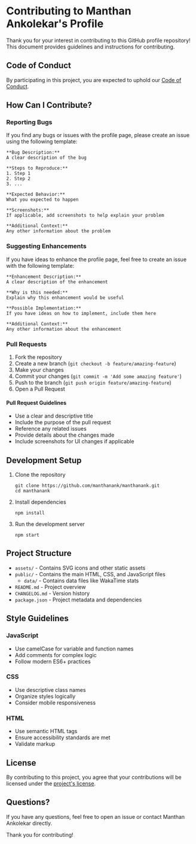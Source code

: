 # Contributing to Manthan Ankolekar's Profile

Thank you for your interest in contributing to this GitHub profile repository! This document provides guidelines and instructions for contributing.

## Code of Conduct

By participating in this project, you are expected to uphold our [Code of Conduct](CODE_OF_CONDUCT.md).

## How Can I Contribute?

### Reporting Bugs

If you find any bugs or issues with the profile page, please create an issue using the following template:

```
**Bug Description:**
A clear description of the bug

**Steps to Reproduce:**
1. Step 1
2. Step 2
3. ...

**Expected Behavior:**
What you expected to happen

**Screenshots:**
If applicable, add screenshots to help explain your problem

**Additional Context:**
Any other information about the problem
```

### Suggesting Enhancements

If you have ideas to enhance the profile page, feel free to create an issue with the following template:

```
**Enhancement Description:**
A clear description of the enhancement

**Why is this needed:**
Explain why this enhancement would be useful

**Possible Implementation:**
If you have ideas on how to implement, include them here

**Additional Context:**
Any other information about the enhancement
```

### Pull Requests

1. Fork the repository
2. Create a new branch (`git checkout -b feature/amazing-feature`)
3. Make your changes
4. Commit your changes (`git commit -m 'Add some amazing feature'`)
5. Push to the branch (`git push origin feature/amazing-feature`)
6. Open a Pull Request

#### Pull Request Guidelines

- Use a clear and descriptive title
- Include the purpose of the pull request
- Reference any related issues
- Provide details about the changes made
- Include screenshots for UI changes if applicable

## Development Setup

1. Clone the repository
   ```
   git clone https://github.com/manthanank/manthanank.git
   cd manthanank
   ```

2. Install dependencies
   ```
   npm install
   ```

3. Run the development server
   ```
   npm start
   ```

## Project Structure

- `assets/` - Contains SVG icons and other static assets
- `public/` - Contains the main HTML, CSS, and JavaScript files
  - `data/` - Contains data files like WakaTime stats
- `README.md` - Project overview
- `CHANGELOG.md` - Version history
- `package.json` - Project metadata and dependencies

## Style Guidelines

### JavaScript

- Use camelCase for variable and function names
- Add comments for complex logic
- Follow modern ES6+ practices

### CSS

- Use descriptive class names
- Organize styles logically
- Consider mobile responsiveness

### HTML

- Use semantic HTML tags
- Ensure accessibility standards are met
- Validate markup

## License

By contributing to this project, you agree that your contributions will be licensed under the [project's license](LICENSE).

## Questions?

If you have any questions, feel free to open an issue or contact Manthan Ankolekar directly.

Thank you for contributing!

